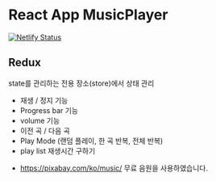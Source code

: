 # React App MusicPlayer
[![Netlify Status](https://api.netlify.com/api/v1/badges/66598ebc-389d-464f-869a-14ce8a811e2e/deploy-status)](https://app.netlify.com/sites/hacookie-mp3/deploys)

## Redux
state를 관리하는 전용 장소(store)에서 상태 관리

- 재생 / 정지 기능
- Progress bar 기능
- volume 기능
- 이전 곡 / 다음 곡
- Play Mode (랜덤 플레이, 한 곡 반복, 전체 반복)
- play list 재생시간 구하기

+ https://pixabay.com/ko/music/ 무료 음원을 사용하였습니다.
